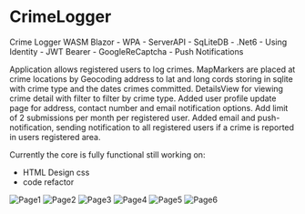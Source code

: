 
# CrimeLogger
Crime Logger WASM Blazor - WPA - ServerAPI  - SqLiteDB - .Net6 - Using Identity - JWT Bearer - GoogleReCaptcha - Push Notifications

Application allows registered users to log crimes. MapMarkers are placed at crime locations by Geocoding address to lat and long cords storing in sqlite with crime type and the dates crimes committed. DetailsView for viewing crime detail with filter to filter by crime type. Added user profile update page for address, contact number and email notification  options. Add limit of 2 submissions per month per registered user. Added email and push-notification, sending notification to all registered users if a crime is reported in users registered area. 

Currently the core is fully functional still working on:

- HTML Design css
- code refactor


![Page1](https://user-images.githubusercontent.com/85226595/147097737-ee755f81-f4cc-42e9-a485-d081b884d115.png)
![Page2](https://user-images.githubusercontent.com/85226595/142839713-ec34a701-6a34-42e2-b31a-9adf8c965162.png)
![Page3](https://user-images.githubusercontent.com/85226595/142839715-38dc4c91-bd9e-4481-89f6-cc53ad816f2b.png)
![Page4](https://user-images.githubusercontent.com/85226595/142839718-d164b3aa-47a5-4a4b-8640-7a7c93a76f2d.png)
![Page5](https://user-images.githubusercontent.com/85226595/142839725-a305dfb3-7805-420b-a82d-8d6d090689b6.png)
![Page6](https://user-images.githubusercontent.com/85226595/142839727-49e84819-06d9-4bfe-916e-45907a4eeac2.png)
